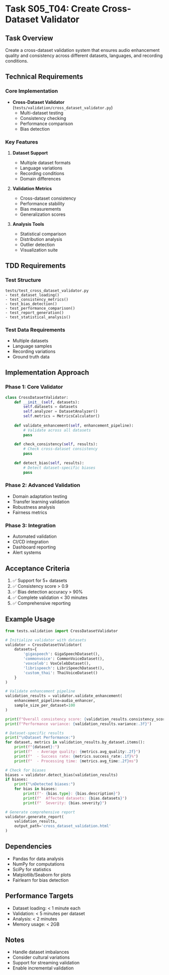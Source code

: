 # Task S05_T04: Create Cross-Dataset Validator

## Task Overview
Create a cross-dataset validation system that ensures audio enhancement quality and consistency across different datasets, languages, and recording conditions.

## Technical Requirements

### Core Implementation
- **Cross-Dataset Validator** (`tests/validation/cross_dataset_validator.py`)
  - Multi-dataset testing
  - Consistency checking
  - Performance comparison
  - Bias detection

### Key Features
1. **Dataset Support**
   - Multiple dataset formats
   - Language variations
   - Recording conditions
   - Domain differences

2. **Validation Metrics**
   - Cross-dataset consistency
   - Performance stability
   - Bias measurements
   - Generalization scores

3. **Analysis Tools**
   - Statistical comparison
   - Distribution analysis
   - Outlier detection
   - Visualization suite

## TDD Requirements

### Test Structure
```
tests/test_cross_dataset_validator.py
- test_dataset_loading()
- test_consistency_metrics()
- test_bias_detection()
- test_performance_comparison()
- test_report_generation()
- test_statistical_analysis()
```

### Test Data Requirements
- Multiple datasets
- Language samples
- Recording variations
- Ground truth data

## Implementation Approach

### Phase 1: Core Validator
```python
class CrossDatasetValidator:
    def __init__(self, datasets):
        self.datasets = datasets
        self.analyzer = DatasetAnalyzer()
        self.metrics = MetricsCalculator()
        
    def validate_enhancement(self, enhancement_pipeline):
        # Validate across all datasets
        pass
    
    def check_consistency(self, results):
        # Check cross-dataset consistency
        pass
    
    def detect_bias(self, results):
        # Detect dataset-specific biases
        pass
```

### Phase 2: Advanced Validation
- Domain adaptation testing
- Transfer learning validation
- Robustness analysis
- Fairness metrics

### Phase 3: Integration
- Automated validation
- CI/CD integration
- Dashboard reporting
- Alert systems

## Acceptance Criteria
1. ✅ Support for 5+ datasets
2. ✅ Consistency score > 0.9
3. ✅ Bias detection accuracy > 90%
4. ✅ Complete validation < 30 minutes
5. ✅ Comprehensive reporting

## Example Usage
```python
from tests.validation import CrossDatasetValidator

# Initialize validator with datasets
validator = CrossDatasetValidator(
    datasets={
        'gigaspeech': GigaSpeechDataset(),
        'commonvoice': CommonVoiceDataset(),
        'voxceleb': VoxCelebDataset(),
        'librispeech': LibriSpeechDataset(),
        'custom_thai': ThaiVoiceDataset()
    }
)

# Validate enhancement pipeline
validation_results = validator.validate_enhancement(
    enhancement_pipeline=audio_enhancer,
    sample_size_per_dataset=100
)

print(f"Overall consistency score: {validation_results.consistency_score:.3f}")
print(f"Performance variance: {validation_results.variance:.3f}")

# Dataset-specific results
print("\nDataset Performance:")
for dataset, metrics in validation_results.by_dataset.items():
    print(f"{dataset}:")
    print(f"  - Average quality: {metrics.avg_quality:.2f}")
    print(f"  - Success rate: {metrics.success_rate:.1f}%")
    print(f"  - Processing time: {metrics.avg_time:.2f}ms")

# Check for biases
biases = validator.detect_bias(validation_results)
if biases:
    print("\nDetected biases:")
    for bias in biases:
        print(f"- {bias.type}: {bias.description}")
        print(f"  Affected datasets: {bias.datasets}")
        print(f"  Severity: {bias.severity}")

# Generate comprehensive report
validator.generate_report(
    validation_results,
    output_path='cross_dataset_validation.html'
)
```

## Dependencies
- Pandas for data analysis
- NumPy for computations
- SciPy for statistics
- Matplotlib/Seaborn for plots
- Fairlearn for bias detection

## Performance Targets
- Dataset loading: < 1 minute each
- Validation: < 5 minutes per dataset
- Analysis: < 2 minutes
- Memory usage: < 2GB

## Notes
- Handle dataset imbalances
- Consider cultural variations
- Support for streaming validation
- Enable incremental validation